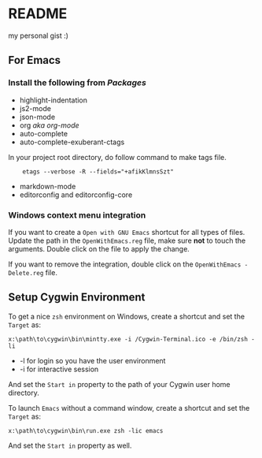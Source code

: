 # README #

my personal gist :)


## For Emacs ##

### Install the following from *Packages* ###

  - highlight-indentation
  - js2-mode
  - json-mode
  - org *aka org-mode*
  - auto-complete
  - auto-complete-exuberant-ctags

  In your project root directory, do follow command to make tags file.

        etags --verbose -R --fields="+afikKlmnsSzt"

  - markdown-mode
  - editorconfig and editorconfig-core

### Windows context menu integration ###

If you want to create a `Open with GNU Emacs` shortcut for all types
of files. Update the path in the `OpenWithEmacs.reg` file, make sure
**not** to touch the arguments. Double click on the file to apply the
change.

If you want to remove the integration, double click on the
`OpenWithEmacs - Delete.reg` file.

## Setup Cygwin Environment ##

To get a nice `zsh` environment on Windows, create a shortcut and set
the `Target` as:

    x:\path\to\cygwin\bin\mintty.exe -i /Cygwin-Terminal.ico -e /bin/zsh -li
    
- -l for login so you have the user environment
- -i for interactive session

And set the `Start in` property to the path of your Cygwin user home directory.

To launch `Emacs` without a command window, create a shortcut and set the `Target` as:

    x:\path\to\cygwin\bin\run.exe zsh -lic emacs

And set the `Start in` property as well.
